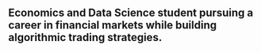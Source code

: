 ## Economics and Data Science student pursuing a career in financial markets while building algorithmic trading strategies.
